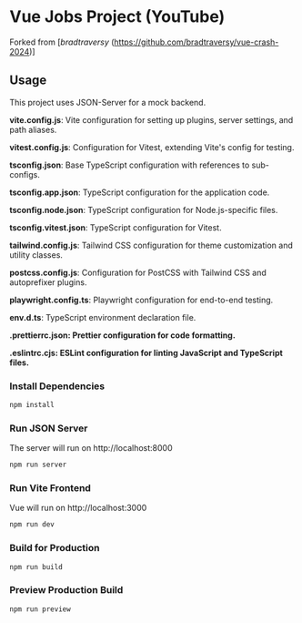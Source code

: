 # Vue Jobs Project (YouTube)

Forked from [*bradtraversy* (https://github.com/bradtraversy/vue-crash-2024)]

## Usage

This project uses JSON-Server for a mock backend.

**vite.config.js**: Vite configuration for setting up plugins, server settings, and path aliases.

**vitest.config.js**: Configuration for Vitest, extending Vite's config for testing.

**tsconfig.json**: Base TypeScript configuration with references to sub-configs.

**tsconfig.app.json**: TypeScript configuration for the application code.

**tsconfig.node.json**: TypeScript configuration for Node.js-specific files.

**tsconfig.vitest.json**: TypeScript configuration for Vitest.

**tailwind.config.js**: Tailwind CSS configuration for theme customization and utility classes.

**postcss.config.js**: Configuration for PostCSS with Tailwind CSS and autoprefixer plugins.

**playwright.config.ts**: Playwright configuration for end-to-end testing.

**env.d.ts**: TypeScript environment declaration file.

**.prettierrc.json: Prettier configuration for code formatting.**

**.eslintrc.cjs: ESLint configuration for linting JavaScript and TypeScript files.**

### Install Dependencies

```bash
npm install
```

### Run JSON Server

The server will run on http://localhost:8000

```bash
npm run server
```

### Run Vite Frontend

Vue will run on http://localhost:3000

```bash
npm run dev
```

### Build for Production

```bash
npm run build
```

### Preview Production Build

```bash
npm run preview
```
